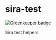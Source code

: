 sira-test
=========

[![Greenkeeper badge](https://badges.greenkeeper.io/taoyuan/sira-test.svg)](https://greenkeeper.io/)

Sira test helpers
